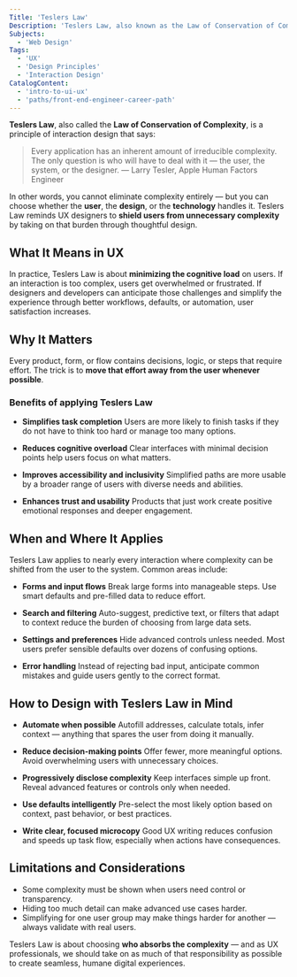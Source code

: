 ```yaml
---
Title: 'Teslers Law'
Description: 'Teslers Law, also known as the Law of Conservation of Complexity, states that every application has an inherent complexity that must be handled either by the system or the user.'
Subjects:
  - 'Web Design'
Tags:
  - 'UX'
  - 'Design Principles'
  - 'Interaction Design'
CatalogContent:
  - 'intro-to-ui-ux'
  - 'paths/front-end-engineer-career-path'
---
```


**Teslers Law**, also called the **Law of Conservation of Complexity**, is a principle of interaction design that says:

> Every application has an inherent amount of irreducible complexity. The only question is who will have to deal with it — the user, the system, or the designer. — Larry Tesler, Apple Human Factors Engineer

In other words, you cannot eliminate complexity entirely — but you can choose whether the **user**, the **design**, or the **technology** handles it. Teslers Law reminds UX designers to **shield users from unnecessary complexity** by taking on that burden through thoughtful design.

## What It Means in UX

In practice, Teslers Law is about **minimizing the cognitive load** on users. If an interaction is too complex, users get overwhelmed or frustrated. If designers and developers can anticipate those challenges and simplify the experience through better workflows, defaults, or automation, user satisfaction increases.

## Why It Matters

Every product, form, or flow contains decisions, logic, or steps that require effort. The trick is to **move that effort away from the user whenever possible**.

### Benefits of applying Teslers Law

- **Simplifies task completion**
  Users are more likely to finish tasks if they do not have to think too hard or manage too many options.

- **Reduces cognitive overload**
  Clear interfaces with minimal decision points help users focus on what matters.

- **Improves accessibility and inclusivity**
  Simplified paths are more usable by a broader range of users with diverse needs and abilities.

- **Enhances trust and usability**
  Products that just work create positive emotional responses and deeper engagement.

## When and Where It Applies

Teslers Law applies to nearly every interaction where complexity can be shifted from the user to the system. Common areas include:

- **Forms and input flows**
  Break large forms into manageable steps. Use smart defaults and pre-filled data to reduce effort.

- **Search and filtering**
  Auto-suggest, predictive text, or filters that adapt to context reduce the burden of choosing from large data sets.

- **Settings and preferences**
  Hide advanced controls unless needed. Most users prefer sensible defaults over dozens of confusing options.

- **Error handling**
  Instead of rejecting bad input, anticipate common mistakes and guide users gently to the correct format.

## How to Design with Teslers Law in Mind

- **Automate when possible**
  Autofill addresses, calculate totals, infer context — anything that spares the user from doing it manually.

- **Reduce decision-making points**
  Offer fewer, more meaningful options. Avoid overwhelming users with unnecessary choices.

- **Progressively disclose complexity**
  Keep interfaces simple up front. Reveal advanced features or controls only when needed.

- **Use defaults intelligently**
  Pre-select the most likely option based on context, past behavior, or best practices.

- **Write clear, focused microcopy**
  Good UX writing reduces confusion and speeds up task flow, especially when actions have consequences.

## Limitations and Considerations

- Some complexity must be shown when users need control or transparency.
- Hiding too much detail can make advanced use cases harder.
- Simplifying for one user group may make things harder for another — always validate with real users.

Teslers Law is about choosing **who absorbs the complexity** — and as UX professionals, we should take on as much of that responsibility as possible to create seamless, humane digital experiences.
